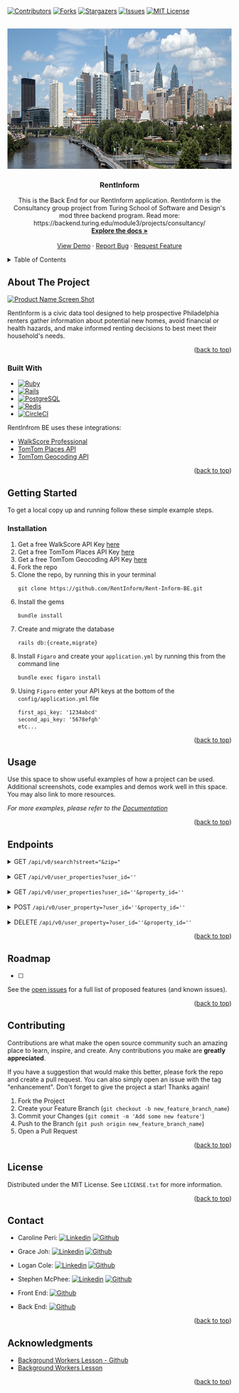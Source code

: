 <!-- Improved compatibility of back to top link: See: https://github.com/othneildrew/Best-README-Template/pull/73 -->
<a name="readme-top"></a>
<!--
*** Thanks for checking out the Best-README-Template. If you have a suggestion
*** that would make this better, please fork the repo and create a pull request
*** or simply open an issue with the tag "enhancement".
*** Don't forget to give the project a star!
*** Thanks again! Now go create something AMAZING! :D
-->



<!-- PROJECT SHIELDS -->
<!--
*** I'm using markdown "reference style" links for readability.
*** Reference links are enclosed in brackets [ ] instead of parentheses ( ).
*** See the bottom of this document for the declaration of the reference variables
*** for contributors-url, forks-url, etc. This is an optional, concise syntax you may use.
*** https://www.markdownguide.org/basic-syntax/#reference-style-links
-->
[![Contributors][contributors-shield]][contributors-url]
[![Forks][forks-shield]][forks-url]
[![Stargazers][stars-shield]][stars-url]
[![Issues][issues-shield]][issues-url]
[![MIT License][license-shield]][license-url]



<!-- PROJECT LOGO -->
<br />
<div align="center">
  <a href="https://github.com/RentInform/Rent-Inform-BE">
    <img src="images/philadelphia_004_1276_pano_up.jpg" alt="Logo" width="900" height="315">
  </a>

<h3 align="center">RentInform</h3>

  <p align="center">
    This is the Back End for our RentInform application. RentInform is the Consultancy group project from Turing School of Software and Design's mod three backend program. Read more: https://backend.turing.edu/module3/projects/consultancy/
    <br />
    <a href="https://github.com/RentInform/Rent-Inform-BE"><strong>Explore the docs »</strong></a>
    <br />
    <br />
    <a href="https://github.com/RentInform/Rent-Inform-BE">View Demo</a>
    ·
    <a href="https://github.com/RentInform/Rent-Inform-BE/issues">Report Bug</a>
    ·
    <a href="https://github.com/RentInform/Rent-Inform-BE/issues">Request Feature</a>
  </p>
</div>



<!-- TABLE OF CONTENTS -->
<details>
  <summary>Table of Contents</summary>
  <ol>
    <li>
      <a href="#about-the-project">About The Project</a>
      <ul>
        <li><a href="#built-with">Built With</a></li>
      </ul>
    </li>
    <li>
      <a href="#getting-started">Getting Started</a>
      <ul>
        <li><a href="#installation">Installation</a></li>
      </ul>
    </li>
    <li><a href="#usage">Usage</a></li>
    <li><a href="#endpoints">Endpoints</a></li>
    <li><a href="#roadmap">Roadmap</a></li>
    <li><a href="#contributing">Contributing</a></li>
    <li><a href="#license">License</a></li>
    <li><a href="#contact">Contact</a></li>
    <li><a href="#acknowledgments">Acknowledgments</a></li>
  </ol>
</details>



<!-- ABOUT THE PROJECT -->
## About The Project

[![Product Name Screen Shot][product-screenshot]](https://example.com)

RentInform is a civic data tool designed to help prospective Philadelphia renters gather information about potential new homes, avoid financial or health hazards, and make informed renting decisions to best meet their household's needs.

<p align="right">(<a href="#readme-top">back to top</a>)</p>



### Built With

* [![Ruby][Ruby]][Ruby-url]
* [![Rails][Rails]][Rails-url]
* [![PostgreSQL][Postgres]][Postgres-url]
* [![Redis][Redis]][Redis-url]
* [![CircleCI][CircleCI]][CircleCI-url]

RentInfrom BE uses these integrations:
* [WalkScore Professional](https://www.walkscore.com/professional/api.php)
* [TomTom Places API](https://developer.tomtom.com/products/places-api)
* [TomTom Geocoding API](https://developer.tomtom.com/geocoding-api/documentation/geocode)


<p align="right">(<a href="#readme-top">back to top</a>)</p>



<!-- GETTING STARTED -->
## Getting Started

To get a local copy up and running follow these simple example steps.

### Installation

1. Get a free WalkScore API Key [here](https://www.walkscore.com/professional/api-sign-up.php)
2. Get a free TomTom Places API Key [here](https://developer.tomtom.com/user/register)
3. Get a free TomTom Geocoding API Key [here](https://developer.tomtom.com/geocoding-api/documentation/geocode)
4. Fork the repo
5. Clone the repo, by running this in your terminal
   ```
   git clone https://github.com/RentInform/Rent-Inform-BE.git
   ```
3. Install the gems
   ```
   bundle install
   ```
4. Create and migrate the database
   ```
   rails db:{create,migrate}
   ```
5. Install `Figaro` and create your `application.yml` by running this from the command line
   ```
   bundle exec figaro install
   ```
6. Using `Figaro` enter your API keys at the bottom of the `config/application.yml` file
   ```
   first_api_key: '1234abcd'
   second_api_key: '5678efgh'
   etc...
   ```

<p align="right">(<a href="#readme-top">back to top</a>)</p>



<!-- USAGE EXAMPLES -->
## Usage

Use this space to show useful examples of how a project can be used. Additional screenshots, code examples and demos work well in this space. You may also link to more resources.

_For more examples, please refer to the [Documentation](https://example.com)_

<p align="right">(<a href="#readme-top">back to top</a>)</p>

## Endpoints

<details>
<summary>GET <code>/api/v0/search?street="&zip="</code></summary>
<br>
  <code>{
    "data": {
      "type": "property",
      "id": "1",
      "attributes": {
          "street": "123 Main Street",
          "city": "Philadelphia",
          "state": "PA"
          "zip": "19148"
          "walk_score": "89",
          "transit_score": "57",
          "bike_score": "23",
          "safety_score": "99"
      }
    }
  }</code>
</details>
<br>
<details>
<summary>GET <code>/api/v0/user_properties?user_id=''</code></summary>
<br>
  <code>{
    "data": [
             { "type": "property",
               "id": "1",
               "attributes": { 
                   "street": "123 Main Street",
                   "city": "Philadelphia",
                   "state": "PA",
                   "zip": "19148"
               }
             },
             { "type": "property",
               "id": "2",
               "attributes": { 
                   "street": "123 Main Street",
                   "city": "Philadelphia",
                   "state": "PA",
                   "zip": "19148"
               }
             },
             { "type": "property",
               "id": "3",
               "attributes": {
                   "street": "123 Main Street",
                   "city": "Philadelphia",
                   "state": "PA",
                   "zip": "19148"
               }
             },
             ...
            ] 
    }</code>
</details>
<br>
<details>
<summary>GET <code>/api/v0/user_properties?user_id=''&property_id=''</code></summary>
<br>
  <code>{
  "data": {
    "type": "property",
    "id": "1",
    "attributes": {
        "street": "123 Main Street",
        "city": "Philadelphia",
        "state": "PA"
        "zip": "19148"
        "walk_score": "89",
        "transit_score": "57",
        "bike_score": "23",
        "safety_score": "99"
    }
  }
    }</code>
</details>
<br>
<details>
<summary>POST <code>/api/v0/user_property=?user_id=''&property_id=''</code></summary>
<br>
  <code>{
    data: {
    "type": "user_property",
    "id": "1",
    "attributes": {
        "user_id": "12345",
        "property_id": "98765"
    }
    }</code>
</details>
<br>
<details>
<summary>DELETE <code>/api/v0/user_property=?user_id=''&property_id=''</code></summary>
<br>
<code>{

  }</code>
</details>
<p align="right">(<a href="#readme-top">back to top</a>)</p>

<!-- ROADMAP -->
## Roadmap
- [ ] 

See the [open issues](https://github.com/RentInform/Rent-Inform-BE/issues) for a full list of proposed features (and known issues).

<p align="right">(<a href="#readme-top">back to top</a>)</p>



<!-- CONTRIBUTING -->
## Contributing

Contributions are what make the open source community such an amazing place to learn, inspire, and create. Any contributions you make are **greatly appreciated**.

If you have a suggestion that would make this better, please fork the repo and create a pull request. You can also simply open an issue with the tag "enhancement".
Don't forget to give the project a star! Thanks again!

1. Fork the Project
2. Create your Feature Branch (`git checkout -b new_feature_branch_name`)
3. Commit your Changes (`git commit -m 'Add some new feature'`)
4. Push to the Branch (`git push origin new_feature_branch_name`)
5. Open a Pull Request

<p align="right">(<a href="#readme-top">back to top</a>)</p>



<!-- LICENSE -->
## License

Distributed under the MIT License. See `LICENSE.txt` for more information.

<p align="right">(<a href="#readme-top">back to top</a>)</p>



<!-- CONTACT -->
## Contact

* Caroline Peri: [![Linkedin][linkedin]][caroline-li-url] [![Github][Github]][caroline-gh-url]
* Grace Joh: [![Linkedin][linkedin]][grace-li-url] [![Github][Github]][grace-gh-url]
* Logan Cole: [![Linkedin][linkedin]][logan-li-url] [![Github][Github]][logan-gh-url]
* Stephen McPhee: [![Linkedin][linkedin]][stephen-li-url] [![Github][Github]][stephen-gh-url]

* Front End: [![Github][Github]][project-fe-gh-url]
* Back End: [![Github][Github]][project-be-gh-url]

<p align="right">(<a href="#readme-top">back to top</a>)</p>



<!-- ACKNOWLEDGMENTS -->
## Acknowledgments

* [Background Workers Lesson - Github](https://github.com/turingschool/backend-curriculum-site/blob/gh-pages/module3/archive/lessons/background_workers.md)
* [Background Workers Lesson](https://backend.turing.edu/module3/slides/background_workers)

<p align="right">(<a href="#readme-top">back to top</a>)</p>



<!-- MARKDOWN LINKS & IMAGES -->
<!-- https://www.markdownguide.org/basic-syntax/#reference-style-links -->
[contributors-shield]: https://img.shields.io/github/contributors/RentInform/Rent-Inform-BE.svg?style=for-the-badge
[contributors-url]: https://github.com/RentInform/Rent-Inform-BE/graphs/contributors
[forks-shield]: https://img.shields.io/github/forks/RentInform/Rent-Inform-BE.svg?style=for-the-badge
[forks-url]: https://github.com/RentInform/Rent-Inform-BE/network/members
[stars-shield]: https://img.shields.io/github/stars/RentInform/Rent-Inform-BE.svg?style=for-the-badge
[stars-url]: https://github.com/RentInform/Rent-Inform-BE/stargazers
[issues-shield]: https://img.shields.io/github/issues/RentInform/Rent-Inform-BE.svg?style=for-the-badge
[issues-url]: https://github.com/RentInform/Rent-Inform-BE/issues
[license-shield]: https://img.shields.io/github/license/RentInform/Rent-Inform-BE.svg?style=for-the-badge
[license-url]: https://github.com/RentInform/Rent-Inform-BE/blob/main/LICENSE.txt
[linkedin]: https://img.shields.io/badge/LinkedIn-0077B5?style=for-the-badge&logo=linkedin&logoColor=white
[caroline-li-url]: https://www.linkedin.com/in/carolineperi/
[grace-li-url]: https://www.linkedin.com/in/graceehjoh/
[logan-li-url]: https://www.linkedin.com/in/logan-cole-ab2179188/
[stephen-li-url]: https://www.linkedin.com/in/smcphee19/
[product-screenshot]: images/screenshot.png
[Ruby]: https://img.shields.io/badge/Ruby-CC342D?style=for-the-badge&logo=ruby&logoColor=white
[Ruby-url]: https://www.ruby-lang.org/en/
[Rails]: https://img.shields.io/badge/Ruby_on_Rails-CC0000?style=for-the-badge&logo=ruby-on-rails&logoColor=white
[Rails-url]: https://rubyonrails.org/
[Tailwind]: https://img.shields.io/badge/Tailwind_CSS-38B2AC?style=for-the-badge&logo=tailwind-css&logoColor=white
[Tailwind-url]: https://tailwindcss.com/
[Postgres]: https://img.shields.io/badge/PostgreSQL-316192?style=for-the-badge&logo=postgresql&logoColor=white
[Postgres-url]: https://www.postgresql.org/
[Redis]:  	https://img.shields.io/badge/redis-%23DD0031.svg?&style=for-the-badge&logo=redis&logoColor=white
[Redis-url]: https://redis.io
[CircleCI]: https://img.shields.io/badge/circleci-343434?style=for-the-badge&logo=circleci&logoColor=white
[CircleCI-url]: https://circleci.com/
[Github]: https://img.shields.io/badge/GitHub-100000?style=for-the-badge&logo=github&logoColor=white
[project-fe-gh-url]: https://github.com/RentInform/Rent-Inform-FE
[project-be-gh-url]: https://github.com/RentInform/Rent-Inform-BE
[caroline-gh-url]: https://github.com/cariperi
[grace-gh-url]: https://github.com/grace-joh
[logan-gh-url]: https://github.com/exasperlnc
[stephen-gh-url]: https://github.com/SMcPhee19
